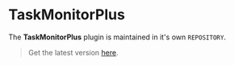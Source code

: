 # TaskMonitorPlus

The **TaskMonitorPlus** plugin is maintained in it's own `REPOSITORY`.

> Get the latest version [here](https://github.com/Boolean263/EventGhost-TaskMonitorPlus).